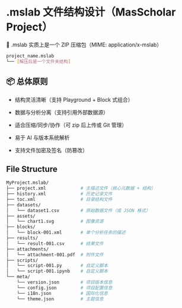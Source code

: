 # .mslab 文件结构设计（MasScholar Project）

🧬 .mslab 实质上是一个 ZIP 压缩包（MIME: application/x-mslab）

```bash
project_name.mslab
└── [解压后是一个文件夹结构]
```

## 📦 总体原则

- 结构灵活清晰（支持 Playground + Block 式组合）

- 数据与分析分离（支持引用外部数据源）

- 适合压缩/同步/协作（可 zip 后上传或 Git 管理）

- 易于 AI 与版本系统解析

- 支持文件加密及签名（防篡改）

## File Structure

```bash
MyProject.mslab/
├── project.xml             # 主描述文件（核心元数据 + 结构）
├── history.xml             # 历史记录文件
├── toc.xml                 # 目录结构文件
├── datasets/
│   └── dataset1.csv        # 原始数据文件（或 JSON 格式）
├── assets/
│   └── chart1.svg          # 图像资源
├── blocks/
│   └── block-001.xml       # 单个分析任务的描述
├── results/
│   └── result-001.csv      # 结果文件
├── attachments/
│   └── attachment-001.pdf  # 附件文件
├── scripts/
│   └── script-001.py       # 自定义脚本
│   └── script-001.ipynb    # 自定义脚本
└── meta/
    └── version.json        # 项目版本信息
    └── config.json         # 项目配置信息
    └── i18n.json           # 国际化信息
    └── theme.json          # 主题信息
```
